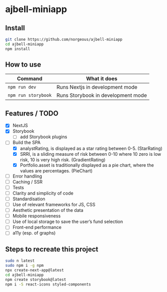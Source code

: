 # ajbell-miniapp

## Install

```sh
git clone https://github.com/norgeous/ajbell-miniapp
cd ajbell-miniapp
npm install
```

## How to use

| Command             | What it does                       |
| ------------------- | ---------------------------------- |
| `npm run dev`       | Runs Nextjs in development mode    |
| `npm run storybook` | Runs Storybook in development mode |

## Features / TODO

- [x] NextJS
- [x] Storybook
  - [ ] add Storybook plugins
- [ ] Build the SPA
  - [x] analystRating, is displayed as a star rating between 0-5. (StarRating)
  - [x] SRRI, is a sliding measure of risk between 0-10 where 10 zero is low risk, 10 is very high risk. (GradientRating)
  - [x] Portfolio.asset is traditionally displayed as a pie chart, where the values are percentages. (PieChart)
- [ ] Error handling
- [ ] Caching / SSR
- [ ] Tests
- [ ] Clarity and simplicity of code
- [ ] Standardisation
- [ ] Use of relevant frameworks for JS, CSS
- [ ] Aesthetic presentation of the data
- [ ] Mobile responsiveness
- [ ] Use of local storage to save the user’s fund selection
- [ ] Front-end performance
- [ ] a11y (esp. of graphs)

## Steps to recreate this project

```sh
sudo n latest
sudo npm i -g npm
npx create-next-app@latest
cd ajbell-miniapp
npm create storybook@latest
npm i -S react-icons styled-components
```
